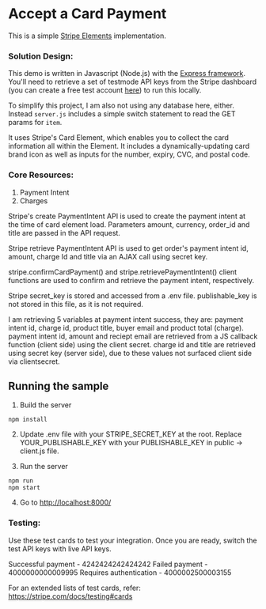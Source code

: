 # Accept a Card Payment

This is a simple [Stripe Elements](https://stripe.com/docs/payments/accept-a-payment?platform=web&lang=php&client=html&integration=checkout&ui=elements) implementation.

### Solution Design: 

This demo is written in Javascript (Node.js) with the [Express framework](https://expressjs.com/). You'll need to retrieve a set of testmode API keys from the Stripe dashboard (you can create a free test account [here](https://dashboard.stripe.com/register)) to run this locally.

To simplify this project, I am also not using any database here, either. Instead `server.js` includes a simple switch statement to read the GET params for `item`. 

It uses Stripe's Card Element, which enables you to collect the card information all within the Element. It includes a dynamically-updating card brand icon as well as inputs for the number, expiry, CVC, and postal code. 


### Core Resources:
1. Payment Intent
2. Charges

Stripe's create PaymentIntent API is used to create the payment intent at the time of card element load. Parameters amount, currency, order_id and title are passed in the API request. 

Stripe retrieve PaymentIntent API is used to get order's payment intent id, amount, charge Id and title via an AJAX call using secret key. 

stripe.confirmCardPayment() and stripe.retrievePaymentIntent() client functions are used to confirm and retrieve the payment intent, respectively. 

Stripe secret_key is stored and accessed from a .env file. publishable_key is not stored in this file, as it is not required. 

I am retrieving 5 variables at payment intent success, they are: payment intent id, charge id, product title, buyer email and product total (charge). payment intent id, amount and reciept email are retrieved from a JS callback function (client side) using the client secret. charge id and title are retrieved using secret key (server side), due to these values not surfaced client side via clientsecret. 

## Running the sample

1. Build the server

```
npm install
```

2. Update .env file with your STRIPE_SECRET_KEY at the root. Replace YOUR_PUBLISHABLE_KEY with your PUBLISHABLE_KEY in public -> client.js file.


3. Run the server

```
npm run
npm start
```

4. Go to [http://localhost:8000/](http://localhost:8000)

### Testing: 

Use these test cards to test your integration. Once you are ready, switch the test API keys with live API keys.

Successful payment - 4242424242424242
Failed payment - 4000000000009995
Requires authentication - 4000002500003155

For an extended lists of test cards, refer: https://stripe.com/docs/testing#cards